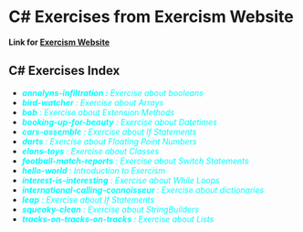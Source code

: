 # C# Exercises from Exercism Website

**Link for [Exercism Website](https://exercism.org/)**

## C# Exercises Index

+ <span style="color:cyan;font-style:italic">**annalyns-infiltration :** Exercise about booleans</span>
+ <span style="color:cyan;font-style:italic">**bird-watcher** : Exercise about Arrays</span>
+ <span style="color:cyan;font-style:italic">**bob** : Exercise about Extension Methods</span>
+ <span style="color:cyan;font-style:italic">**booking-up-for-beauty** : Exercise about Datetimes</span>
+ <span style="color:cyan;font-style:italic">**cars-assemble** : Exercise about If Statements</span>
+ <span style="color:cyan;font-style:italic">**darts** : Exercise about Floating Point Numbers</span>
+ <span style="color:cyan;font-style:italic">**elons-toys** : Exercise about Classes</span>
+ <span style="color:cyan;font-style:italic">**football-match-reports** : Exercise about Switch Statements</span>
+ <span style="color:cyan;font-style:italic">**hello-world** : Introduction to Exercism</span>
+ <span style="color:cyan;font-style:italic">**interest-is-interesting** : Exercise about While Loops</span>
+ <span style="color:cyan;font-style:italic">**international-calling-connoisseur** : Exercise about dictionaries</span>
+ <span style="color:cyan;font-style:italic">**leap** : Exercise about If Statements</span>
+ <span style="color:cyan;font-style:italic">**squeaky-clean** : Exercise about StringBuilders</span>
+ <span style="color:cyan;font-style:italic">**tracks-on-tracks-on-tracks** : Exercise about Lists</span>